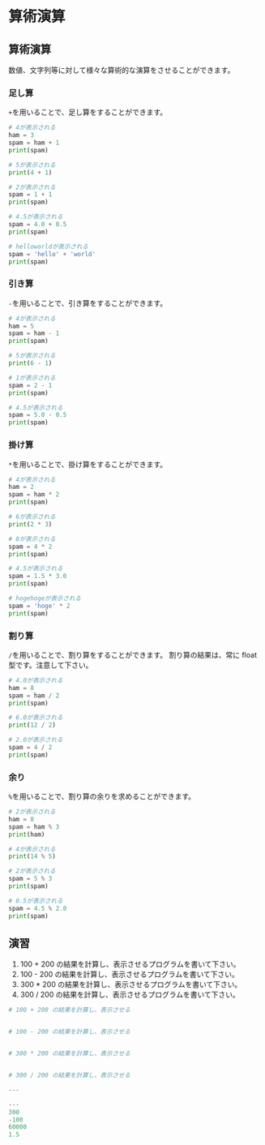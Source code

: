 # 算術演算

## 算術演算

数値、文字列等に対して様々な算術的な演算をさせることができます。

### 足し算

`+`を用いることで、足し算をすることができます。

```py
# 4が表示される
ham = 3
spam = ham + 1
print(spam)

# 5が表示される
print(4 + 1)

# 2が表示される
spam = 1 + 1
print(spam)

# 4.5が表示される
spam = 4.0 + 0.5
print(spam)

# helloworldが表示される
spam = 'hello' + 'world'
print(spam)
```

### 引き算

`-`を用いることで、引き算をすることができます。

```py
# 4が表示される
ham = 5
spam = ham - 1
print(spam)

# 5が表示される
print(6 - 1)

# 1が表示される
spam = 2 - 1
print(spam)

# 4.5が表示される
spam = 5.0 - 0.5
print(spam)
```

### 掛け算

`*`を用いることで、掛け算をすることができます。

```py
# 4が表示される
ham = 2
spam = ham * 2
print(spam)

# 6が表示される
print(2 * 3)

# 8が表示される
spam = 4 * 2
print(spam)

# 4.5が表示される
spam = 1.5 * 3.0
print(spam)

# hogehogeが表示される
spam = 'hoge' * 2
print(spam)
```

### 割り算

`/`を用いることで、割り算をすることができます。
割り算の結果は、常に float 型です。注意して下さい。

```py
# 4.0が表示される
ham = 8
spam = ham / 2
print(spam)

# 6.0が表示される
print(12 / 2)

# 2.0が表示される
spam = 4 / 2
print(spam)
```

### 余り

`%`を用いることで、割り算の余りを求めることができます。

```py
# 2が表示される
ham = 8
spam = ham % 3
print(ham)

# 4が表示される
print(14 % 5)

# 2が表示される
spam = 5 % 3
print(spam)

# 0.5が表示される
spam = 4.5 % 2.0
print(spam)
```

## 演習

1. 100 + 200 の結果を計算し、表示させるプログラムを書いて下さい。
2. 100 - 200 の結果を計算し、表示させるプログラムを書いて下さい。
3. 300 \* 200 の結果を計算し、表示させるプログラムを書いて下さい。
4. 300 / 200 の結果を計算し、表示させるプログラムを書いて下さい。

```py
# 100 + 200 の結果を計算し、表示させる


# 100 - 200 の結果を計算し、表示させる


# 300 * 200 の結果を計算し、表示させる


# 300 / 200 の結果を計算し、表示させる

---

---
300
-100
60000
1.5
```
